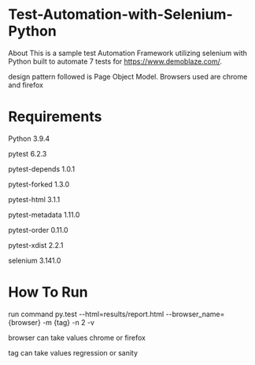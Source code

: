 # Test-Automation-with-Selenium-Python
About This is a sample test Automation Framework utilizing selenium with Python built to automate 7 tests for https://www.demoblaze.com/.

design pattern followed is Page Object Model. Browsers used are chrome and firefox

# Requirements 

Python                         3.9.4    

pytest                         6.2.3

pytest-depends                 1.0.1

pytest-forked                  1.3.0

pytest-html                    3.1.1

pytest-metadata                1.11.0

pytest-order                   0.11.0

pytest-xdist                   2.2.1

selenium                       3.141.0

# How To Run

run command   py.test --html=results/report.html --browser_name={browser} -m {tag} -n 2 -v

browser can take values chrome or firefox

tag can take values regression or sanity

